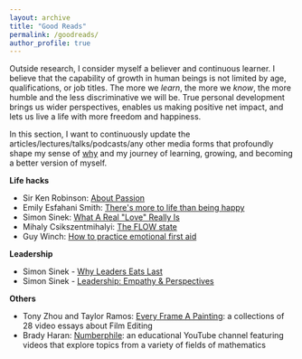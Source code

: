 ```yaml
---
layout: archive
title: "Good Reads"
permalink: /goodreads/
author_profile: true
---
```


Outside research, I consider myself a believer and continuous learner. 
I believe that the capability of growth in human beings is not limited by age, qualifications, or job titles. 
The more we *learn*, the more we *know*, the more humble and the less discriminative we will be. 
True personal development brings us wider perspectives, enables us making positive net impact, and lets us live a life with more freedom and happiness.

In this section, I want to continuously update the articles/lectures/talks/podcasts/any other media forms that profoundly shape my sense of [why](https://simonsinek.com/books/start-with-why/) 
and my journey of learning, growing, and becoming a better version of myself.


**Life hacks**
* Sir Ken Robinson: [About Passion](https://www.youtube.com/watch?v=-M8Hl5MUr8w)
* Emily Esfahani Smith: [There's more to life than being happy](https://www.youtube.com/watch?v=y9Trdafp83U)
* Simon Sinek: [What A Real "Love" Really Is](https://www.youtube.com/watch?v=01ZCnCXpG4A)
* Mihaly Csikszentmihalyi: [The FLOW state](https://www.youtube.com/watch?v=I_u-Eh3h7Mo)
* Guy Winch: [How to practice emotional first aid](https://www.youtube.com/watch?v=F2hc2FLOdhI)

**Leadership**
* Simon Sinek - [Why Leaders Eats Last](https://www.youtube.com/watch?v=ReRcHdeUG9Y)
* Simon Sinek - [Leadership: Empathy & Perspectives](https://www.youtube.com/watch?v=RyTQ5-SQYTo)

**Others**
* Tony Zhou and Taylor Ramos: [Every Frame A Painting](https://www.youtube.com/c/everyframeapainting): a collections of 28 video essays about Film Editing 
* Brady Haran: [Numberphile](https://www.youtube.com/c/numberphile/featured): an educational YouTube channel featuring videos that explore topics from a variety of fields of mathematics
